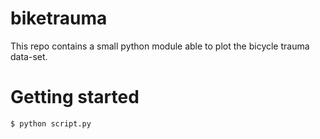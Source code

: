 # biketrauma

This repo contains a small python module able to plot the bicycle trauma data-set.

# Getting started

```
$ python script.py
```
